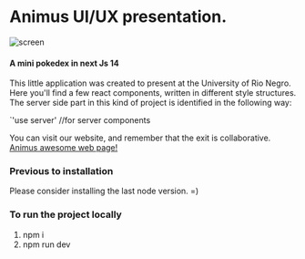 # Animus UI/UX presentation.
![screen](https://github.com/animus-coop/pokedex/assets/38536964/76e0c4c1-d6f0-4914-9e03-15e267336e76)

#### A mini pokedex in next Js 14
This little application was created to present at the University of Rio Negro.
Here you'll find a few react components, written in different style structures.
The server side part in this kind of project is identified in the following way:

`'use server' //for server components

You can visit our website, and remember that the exit is collaborative.
[Animus awesome web page!](https://animus.coop/en)

### Previous to installation

Please consider installing the last node version. =)

### To run the project locally
1. npm i
2. npm run dev


